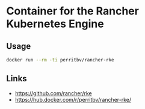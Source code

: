 # Container for the Rancher Kubernetes Engine

## Usage

```bash
docker run --rm -ti perritbv/rancher-rke
```

## Links

* https://github.com/rancher/rke
* https://hub.docker.com/r/perritbv/rancher-rke/
